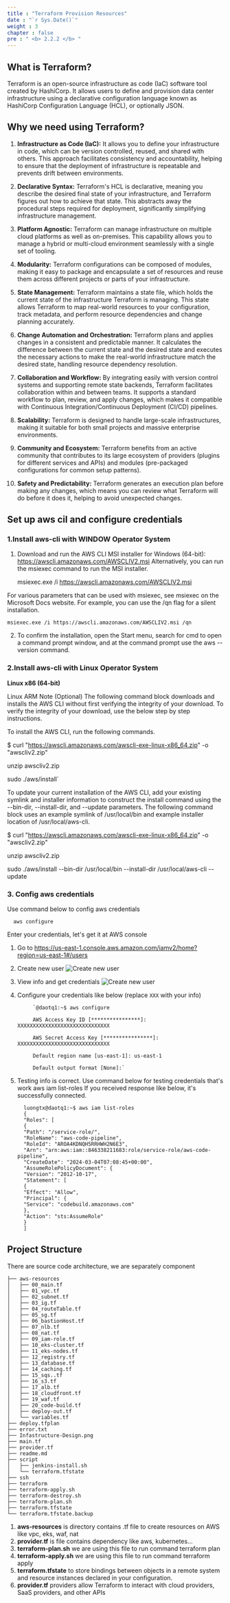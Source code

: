 ```yaml
---
title : "Terraform Provision Resources"
date : "`r Sys.Date()`"
weight : 3
chapter : false
pre : " <b> 2.2.2 </b> "
---
```



## What is Terraform?
Terraform is an open-source infrastructure as code (IaC) software tool created by HashiCorp. It allows users to define and provision data center infrastructure using a declarative configuration language known as HashiCorp Configuration Language (HCL), or optionally JSON.
## Why we need using Terraform?
1. **Infrastructure as Code (IaC):** It allows you to define your infrastructure in code, which can be version controlled, reused, and shared with others. This approach facilitates consistency and accountability, helping to ensure that the deployment of infrastructure is repeatable and prevents drift between environments.

2. **Declarative Syntax:** Terraform's HCL is declarative, meaning you describe the desired final state of your infrastructure, and Terraform figures out how to achieve that state. This abstracts away the procedural steps required for deployment, significantly simplifying infrastructure management.

3. **Platform Agnostic:** Terraform can manage infrastructure on multiple cloud platforms as well as on-premises. This capability allows you to manage a hybrid or multi-cloud environment seamlessly with a single set of tooling.

4. **Modularity:** Terraform configurations can be composed of modules, making it easy to package and encapsulate a set of resources and reuse them across different projects or parts of your infrastructure.

5. **State Management:** Terraform maintains a state file, which holds the current state of the infrastructure Terraform is managing. This state allows Terraform to map real-world resources to your configuration, track metadata, and perform resource dependencies and change planning accurately.
6. **Change Automation and Orchestration:** Terraform plans and applies changes in a consistent and predictable manner. It calculates the difference between the current state and the desired state and executes the necessary actions to make the real-world infrastructure match the desired state, handling resource dependency resolution.
7. **Collaboration and Workflow:** By integrating easily with version control systems and supporting remote state backends, Terraform facilitates collaboration within and between teams. It supports a standard workflow to plan, review, and apply changes, which makes it compatible with Continuous Integration/Continuous Deployment (CI/CD) pipelines.
8. **Scalability:** Terraform is designed to handle large-scale infrastructures, making it suitable for both small projects and massive enterprise environments.
9. **Community and Ecosystem:** Terraform benefits from an active community that contributes to its large ecosystem of providers (plugins for different services and APIs) and modules (pre-packaged configurations for common setup patterns).
10. **Safety and Predictability:** Terraform generates an execution plan before making any changes, which means you can review what Terraform will do before it does it, helping to avoid unexpected changes.
## Set up aws cil and configure credentials
### 1.Install aws-cli with WINDOW Operator System
1. Download and run the AWS CLI MSI installer for Windows (64-bit): https://awscli.amazonaws.com/AWSCLIV2.msi
Alternatively, you can run the msiexec command to run the MSI installer.
    
    msiexec.exe /i https://awscli.amazonaws.com/AWSCLIV2.msi

For various parameters that can be used with msiexec, see msiexec on the Microsoft Docs website. For example, you can use the /qn flag for a silent installation.

    msiexec.exe /i https://awscli.amazonaws.com/AWSCLIV2.msi /qn

2. To confirm the installation, open the Start menu, search for cmd to open a 
command prompt window, and at the command prompt use the aws --version command.

### 2.Install aws-cli with Linux Operator System
**Linux x86 (64-bit)**

Linux ARM
Note
(Optional) The following command block downloads and installs the AWS CLI without first verifying the integrity of your download. To verify the integrity of your download, use the below step by step instructions.

To install the AWS CLI, run the following commands.

   $ curl "https://awscli.amazonaws.com/awscli-exe-linux-x86_64.zip" -o "awscliv2.zip"

   unzip awscliv2.zip

   sudo ./aws/install`


To update your current installation of the AWS CLI, add your existing symlink and installer information to construct the install command using the --bin-dir, --install-dir, and --update parameters. The following command block uses an example symlink of /usr/local/bin and example installer location of /usr/local/aws-cli.

   $ curl "https://awscli.amazonaws.com/awscli-exe-linux-x86_64.zip" -o "awscliv2.zip"
   
   unzip awscliv2.zip
   
   sudo ./aws/install --bin-dir /usr/local/bin --install-dir /usr/local/aws-cli --update
### 3. Config aws credentials
Use command below to config aws credentials

      aws configure
Enter your credentials, let's get it at AWS console
1. Go to https://us-east-1.console.aws.amazon.com/iamv2/home?region=us-east-1#/users
2. Create new user
   ![Create new user](/images/2.2/aws.png?featherlight=false&width=100pc)
3. View info and get credentials
   ![Create new user](/images/2.2/aws2.png?featherlight=false&width=100pc)
4. Configure your credentials like below (replace `XXX` with your info)

            `@daotq1:~$ aws configure
         
            AWS Access Key ID [****************]: XXXXXXXXXXXXXXXXXXXXXXXXXXXXXX
         
            AWS Secret Access Key [****************]: XXXXXXXXXXXXXXXXXXXXXXXXXXXXXX
         
            Default region name [us-east-1]: us-east-1
         
            Default output format [None]:`


5. Testing info is correct.
Use command below for testing credentials that's work
         aws iam list-roles
If you received response like below, it's successfully connected.

         luongtx@daotq1:~$ aws iam list-roles
         {
         "Roles": [
         {
         "Path": "/service-role/",
         "RoleName": "aws-code-pipeline",
         "RoleId": "AROA4KDNQH5RRHWH2N6E3",
         "Arn": "arn:aws:iam::846338211683:role/service-role/aws-code-pipeline",
         "CreateDate": "2024-03-04T07:08:45+00:00",
         "AssumeRolePolicyDocument": {
         "Version": "2012-10-17",
         "Statement": [
         {
         "Effect": "Allow",
         "Principal": {
         "Service": "codebuild.amazonaws.com"
         },
         "Action": "sts:AssumeRole"
         }
         ]


## Project Structure
There are source code architecture, we are separately component

    ├── aws-resources
    │   ├── 00_main.tf
    │   ├── 01_vpc.tf
    │   ├── 02_subnet.tf
    │   ├── 03_ig.tf
    │   ├── 04_routeTable.tf
    │   ├── 05_sg.tf
    │   ├── 06_bastionHost.tf
    │   ├── 07_nlb.tf
    │   ├── 08_nat.tf
    │   ├── 09_iam-role.tf
    │   ├── 10_eks-cluster.tf
    │   ├── 11_eks-nodes.tf
    │   ├── 12_registry.tf
    │   ├── 13_database.tf
    │   ├── 14_caching.tf
    │   ├── 15_sqs..tf
    │   ├── 16_s3.tf
    │   ├── 17_alb.tf
    │   ├── 18_cloudfront.tf
    │   ├── 19_waf.tf
    │   ├── 20_code-build.tf
    │   ├── deploy-out.tf
    │   └── variables.tf
    ├── deploy.tfplan
    ├── error.txt
    ├── Infastructure-Design.png
    ├── main.tf
    ├── provider.tf
    ├── readme.md
    ├── script
    │   ├── jenkins-install.sh
    │   └── terraform.tfstate
    ├── ssh
    ├── terraform
    ├── terraform-apply.sh
    ├── terraform-destroy.sh
    ├── terraform-plan.sh
    ├── terraform.tfstate
    └── terraform.tfstate.backup

1. **aws-resources** is directory contains .tf file to create resources on AWS like vpc, eks, waf, nat
2. **provider.tf** is file contains dependency like aws, kubernetes...
3. **terraform-plan.sh** we are using this file to run command terraform plan
4. **terraform-apply.sh** we are using this file to run command terraform apply
5. **terraform.tfstate** to store bindings between objects in a remote system and resource instances declared in your configuration.
6. **provider.tf** providers allow Terraform to interact with cloud providers, SaaS providers, and other APIs
